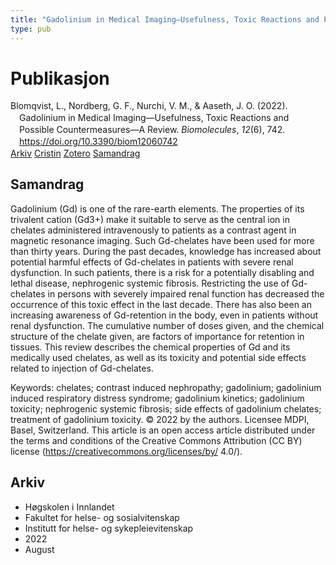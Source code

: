 ```yaml
---
title: "Gadolinium in Medical Imaging—Usefulness, Toxic Reactions and Possible Countermeasures—A Review"
type: pub
---
```

<h1>Publikasjon</h1>
<article id="csl-bib-container-ZALL6HSZ" class="csl-bib-container">
  <div class="csl-bib-body" style="line-height: 1.35; padding-left: 1em; text-indent:-1em;">
  <div class="csl-entry">Blomqvist, L., Nordberg, G. F., Nurchi, V. M., &amp; Aaseth, J. O. (2022). Gadolinium in Medical Imaging&#x2014;Usefulness, Toxic Reactions and Possible Countermeasures&#x2014;A Review. <i>Biomolecules</i>, <i>12</i>(6), 742. <a href="https://doi.org/10.3390/biom12060742">https://doi.org/10.3390/biom12060742</a></div>
</div>
  <div class="csl-bib-buttons">
    <a href="#taxonomy-article-ZALL6HSZ" class="csl-bib-button">Arkiv</a>
    <a href="https://app.cristin.no/results/show.jsf?id=2047295" alt="Cristin URL" class="csl-bib-button">Cristin</a>
    <a href="http://zotero.org/groups/5022929/items/ZALL6HSZ" alt="Zotero URL" class="csl-bib-button">Zotero</a>
    <a href="#abstract-article-ZALL6HSZ" class="csl-bib-button">Samandrag</a>
  </div>
  <div id="csl-bib-meta-container-ZALL6HSZ"></div>
</article>
<div id="csl-bib-meta-ZALL6HSZ" class="csl-bib-meta">
  <article id="abstract-article-ZALL6HSZ" class="abstract-article">
    <h1>Samandrag</h1>
    Gadolinium (Gd) is one of the rare-earth elements. The properties of its trivalent cation (Gd3+) make it suitable to serve as the central ion in chelates administered intravenously to patients as a contrast agent in magnetic resonance imaging. Such Gd-chelates have been used for more than thirty years. During the past decades, knowledge has increased about potential harmful effects of Gd-chelates in patients with severe renal dysfunction. In such patients, there is a risk for a potentially disabling and lethal disease, nephrogenic systemic fibrosis. Restricting the use of Gd-chelates in persons with severely impaired renal function has decreased the occurrence of this toxic effect in the last decade. There has also been an increasing awareness of Gd-retention in the body, even in patients without renal dysfunction. The cumulative number of doses given, and the chemical structure of the chelate given, are factors of importance for retention in tissues. This review describes the chemical properties of Gd and its medically used chelates, as well as its toxicity and potential side effects related to injection of Gd-chelates. 
 
Keywords: chelates; contrast induced nephropathy; gadolinium; gadolinium induced respiratory distress syndrome; gadolinium kinetics; gadolinium toxicity; nephrogenic systemic fibrosis; side effects of gadolinium chelates; treatment of gadolinium toxicity. 
© 2022 by the authors. Licensee MDPI, Basel, Switzerland. 
This article is an open access article distributed under the terms and conditions of the Creative Commons Attribution (CC BY) license (https://creativecommons.org/licenses/by/ 
4.0/).
  </article>
  <article id="taxonomy-article-ZALL6HSZ" class="taxonomy-article">
    <h1>Arkiv</h1>
    <ul>
      <li>Høgskolen i Innlandet</li>
      <li>Fakultet for helse- og sosialvitenskap</li>
      <li>Institutt for helse- og sykepleievitenskap</li>
      <li>2022</li>
      <li>August</li>
    </ul>
  </article>
</div>
